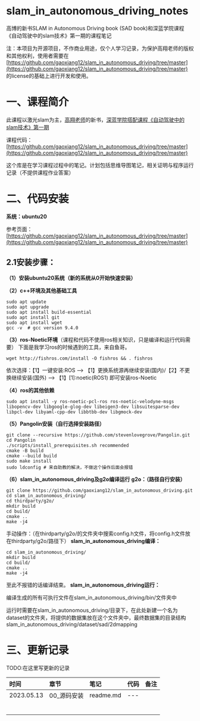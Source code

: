 # slam_in_autonomous_driving_notes

高博的新书SLAM in Autonomous Driving book (SAD book)和深蓝学院课程《自动驾驶中的slam技术》第一期的课程笔记

注：本项目为开源项目，不作商业用途，仅个人学习记录，为保护高翔老师的版权和其他权利，使用者需要在[https://github.com/gaoxiang12/slam_in_autonomous_driving/tree/master](https://github.com/gaoxiang12/slam_in_autonomous_driving/tree/master)
的license的基础上进行开发和使用。

# 一、课程简介

此课程以激光slam为主，[高翔老师](https://github.com/gaoxiang12)的新书，[深蓝学院搭配课程《自动驾驶中的slam技术》第一期](https://www.shenlanxueyuan.com/my/course/615)

课程代码：[https://github.com/gaoxiang12/slam_in_autonomous_driving/tree/master](https://github.com/gaoxiang12/slam_in_autonomous_driving/tree/master)

这个库是在学习课程过程中的笔记。计划包括思维导图笔记，相关证明与程序运行记录（不提供课程作业答案）

# 二、代码安装

**系统：ubuntu20**

参考页面：[https://github.com/gaoxiang12/slam_in_autonomous_driving/tree/master](https://github.com/gaoxiang12/slam_in_autonomous_driving/tree/master)

## 2.1安装步骤：

**（1）安装ubuntu20系统（新的系统从0开始快速安装）**

**（2）c++环境及其他基础工具**

```plain
sudo apt update
sudo apt upgrade
sudo apt install build-essential
sudo apt install git
sudo apt install wget
gcc -v  # gcc version 9.4.0
```
**（3）ros-****Noetic****环境**（课程和代码不使用ros相关知识，只是编译和运行代码需要）
下面是我学习ros的时候遇到的工具，来自鱼哥。

```plain
wget http://fishros.com/install -O fishros && . fishros
```
依次选择：【1】一键安装:ROS --> 【1】更换系统源再继续安装(国内)/【2】不更换继续安装(国外) --> 【1】[1]:noetic(ROS1) 
即可安装ros-Noetic

**（4）ros的其他依赖**

```plain
sudo apt install -y ros-noetic-pcl-ros ros-noetic-velodyne-msgs libopencv-dev libgoogle-glog-dev libeigen3-dev libsuitesparse-dev libpcl-dev libyaml-cpp-dev libbtbb-dev libgmock-dev
```
**（5）Pangolin安装（自行选择安装路径）**
```plain
git clone --recursive https://github.com/stevenlovegrove/Pangolin.git
cd Pangolin
./scripts/install_prerequisites.sh recommended
cmake -B build
cmake --build build
sudo make install
sudo ldconfig # 来自助教的解决，不做这个操作后面会报错
```
**（6）slam_in_autonomous_driving及g2o编译运行**
**g2o：（路径自行安装）**

```plain
git clone https://github.com/gaoxiang12/slam_in_autonomous_driving.git
cd slam_in_autonomous_driving/
cd thirdparty/g2o/
mkdir build
cd build/
cmake ..
make -j4
```
手动操作：（在thirdparty/g2o/的文件夹中搜索config.h文件，将config.h文件放在thirdparty/g2o/路径下）
**slam_in_autonomous_driving编译：**

```plain
cd slam_in_autonomous_driving/
mkdir build
cd build/
cmake ..
make -j4
```
至此不报错的话编译结束。
**slam_in_autonomous_driving运行：**

编译生成的所有可执行文件在slam_in_autonomous_driving/bin/文件夹中

运行时需要在slam_in_autonomous_driving/目录下，在此处新建一个名为dataset的文件夹，将提供的数据集放在这个文件夹中，最终数据集的目录结构slam_in_autonomous_driving/dataset/sad/2dmapping

# 三、更新记录

TODO:在这里写更新的记录

|时间|章节|笔记|代码|备注|
|:----|:----|:----|:----|:----|
|2023.05.13|00_源码安装|readme.md|---|    |
|    |    |    |    |    |
|    |    |    |    |    |
|    |    |    |    |    |
|    |    |    |    |    |
|    |    |    |    |    |
|    |    |    |    |    |
